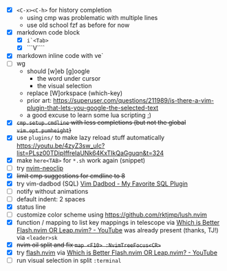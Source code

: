 - [x] `<C-x><C-h>` for history completion
	- using cmp was problematic with multiple lines
	- use old school fzf as before for now
- [x] markdown code block
	- [x] ```i`<Tab>```
	- [x] ```V\````
- [x] markdown inline code with ve`
- [ ] <leader>wg
	- should [w]eb [g]oogle
		- the word under cursor
		- the visual selection
	- replace [W]orkspace (which-key)
	- prior art: https://superuser.com/questions/211989/is-there-a-vim-plugin-that-lets-you-google-the-selected-text
	- a good excuse to learn some lua scripting ;)
- [x] ~~`cmp.setup.cmdline` with less completions (but not the global `vim.opt.pumheight`)~~
- [x] use `plugins/` to make lazy reload stuff automatically
	  https://youtu.be/4zyZ3sw_ulc?list=PLsz00TDipIffreIaUNk64KxTIkQaGguqn&t=324
- [x] make `here<TAB>` for `*.sh` work again (snippet)
- [ ] try [nvim-neoclip](https://github.com/AckslD/nvim-neoclip.lua)
- [x] ~~limit cmp suggestions for cmdline to 8~~
- [x] try vim-dadbod (SQL)
	  [Vim Dadbod - My Favorite SQL Plugin](https://www.youtube.com/watch?v=ALGBuFLzDSA)
- [ ] notify without animations
- [ ] default indent: 2 spaces
- [x] status line
- [ ] customize color scheme using https://github.com/rktjmp/lush.nvim
- [x] function / mapping to list key mappings in telescope
	  via [Which is Better Flash.nvim OR Leap.nvim? - YouTube](https://www.youtube.com/watch?v=eJ3XV-3uoug&t=98s)
	  was already present (thanks, TJ!) via `<leader>sk`
- [x] ~~nvim oil split and fix `map <F10> :NvimTreeFocus<CR>`~~
- [x] try [flash.nvim](https://github.com/folke/flash.nvim)
	  via [Which is Better Flash.nvim OR Leap.nvim? - YouTube](https://www.youtube.com/watch?v=eJ3XV-3uoug&t=113s)
- [ ] run visual selection in split `:terminal`
